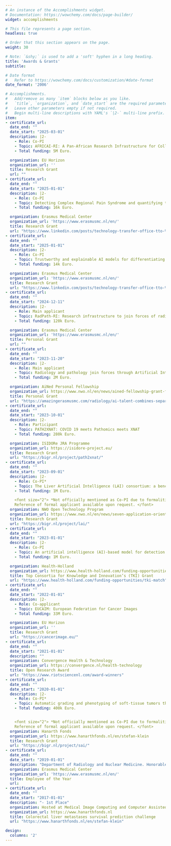```yaml
---
# An instance of the Accomplishments widget.
# Documentation: https://wowchemy.com/docs/page-builder/
widget: accomplishments

# This file represents a page section.
headless: true

# Order that this section appears on the page.
weight: 30

# Note: `&shy;` is used to add a 'soft' hyphen in a long heading.
title: 'Awards & Grants'
subtitle:

# Date format
#   Refer to https://wowchemy.com/docs/customization/#date-format
date_format: '2006'

# Accomplishments.
#   Add/remove as many `item` blocks below as you like.
#   `title`, `organization`, and `date_start` are the required parameters.
#   Leave other parameters empty if not required.
#   Begin multi-line descriptions with YAML's `|2-` multi-line prefix.
item:
- certificate_url:
  date_end: ""
  date_start: "2025-03-01"
  description: |2-
    - Role: Co-PI
    - Topic: AFRICAI-RI: A Pan-African Research Infrastructure for Collaborative Biomedical Imaging and Artificial Intelligence
    - Total funding: 5M Euro.

  organization: EU Horizon
  organization_url: ''
  title: Research Grant
  url: ""
- certificate_url:
  date_end: ""
  date_start: "2025-01-01"
  description: |2-
    - Role: Co-PI
    - Topic: Detecting Complex Regional Pain Syndrome and quantifying treatment success using a trustworthy artificial intelligence model based on video thermography
    - Total funding: 16k Euro.

  organization: Erasmus Medical Center
  organization_url: 'https://www.erasmusmc.nl/en/'
  title: Research Grant
  url: "https://www.linkedin.com/posts/technology-transfer-office-tto-%E2%80%93-erasmus-mc_technology-transfer-office-tto-erasmus-activity-7273292860202930176-k_O0/"
- certificate_url:
  date_end: ""
  date_start: "2025-01-01"
  description: |2-
    - Role: Co-PI
    - Topic: Trustworthy and explainable AI models for differentiating benign and malignant bone tumors on radiological imaging
    - Total funding: 14k Euro.

  organization: Erasmus Medical Center
  organization_url: 'https://www.erasmusmc.nl/en/'
  title: Research Grant
  url: "https://www.linkedin.com/posts/technology-transfer-office-tto-%E2%80%93-erasmus-mc_technology-transfer-office-tto-erasmus-activity-7273292860202930176-k_O0/"
- certificate_url:
  date_end: ""
  date_start: "2024-12-11"
  description: |2-
    - Role: Main applicant
    - Topic: RadPath-RI: Research infrastructure to join forces of radiology and pathology through Artificial Intelligence for Integrated Diagnostics (AIID)
    - Total funding: 120k Euro.

  organization: Erasmus Medical Center
  organization_url: 'https://www.erasmusmc.nl/en/'
  title: Personal Grant
  url: ""
- certificate_url:
  date_end: ""
  date_start: "2023-11-20"
  description: |2-
    - Role: Main applicant
    - Topic: Radiology and pathology join forces through Artificial Intelligence for Integrated Diagnostics (AIID)
    - Total funding: 2M Euro.

  organization: AiNed Personal Fellowship
  organization_url: https://www.nwo.nl/en/news/ained-fellowship-grant-for-dr-ir-martijn-p-a-starmans
  title: Personal Grant
  url: "https://amazingerasmusmc.com/radiology/ai-talent-combines-separate-worlds-of-radiology-and-pathology/"
- certificate_url:
  date_end: ""
  date_start: "2023-10-01"
  description: |2-
    - Role: Participant
    - Topic: PATH2XNAT: COVID 19 meets Pathomics meets XNAT
    - Total funding: 280k Euro.

  organization: ISIDORe JRA Programme
  organization_url: https://isidore-project.eu/
  title: Research Grant
  url: "https://bigr.nl/project/path2xnat/"
- certificate_url:
  date_end: ""
  date_start: "2023-09-01"
  description: |2-
    - Role: Co-PI*
    - Topic: The Liver Artificial Intelligence (LAI) consortium: a benchmark dataset and optimized machine learning methods for MRI-based diagnosis of solid appearing liver lesions
    - Total funding: 1M Euro.

    <font size="2"> *Not officially mentioned as Co-PI due to formalities.
    Reference of formal applicant available upon request. </font>
  organization: NWO Open Technology Program
  organization_url: https://www.nwo.nl/en/news/seven-application-oriented-projects-can-start-through-open-technology-programme
  title: Research Grant
  url: "https://bigr.nl/project/lai/"
- certificate_url:
  date_end: ""
  date_start: "2023-01-01"
  description: |2-
    - Role: Co-PI
    - Topic: An artificial intelligence (AI)-based model for detection of incidental pulmonary embolism in chest CTs
    - Total funding: 1M Euro.

  organization: Health-Holland
  organization_url: https://www.health-holland.com/funding-opportunities/tki-match
  title: Top Consortia for Knowledge and Innovation’s (TKI) Grant
  url: "https://www.health-holland.com/funding-opportunities/tki-match"
- certificate_url:
  date_end: ""
  date_start: "2022-01-01"
  description: |2-
    - Role: Co-applicant
    - Topic: EUCAIM: European Federation for Cancer Images
    - Total funding: 33M Euro.

  organization: EU Horizon
  organization_url: ''
  title: Research Grant
  url: "https://cancerimage.eu/"
- certificate_url:
  date_end: ""
  date_start: "2021-01-01"
  description: ""
  organization: Convergence Health & Technology
  organization_url: https://convergence.nl/health-technology
  title: Open Research Award
  url: "https://www.riotsciencenl.com/award-winners"
- certificate_url:
  date_end: ""
  date_start: "2020-01-01"
  description: |2-
    - Role: Co-PI*
    - Topic: Automatic grading and phenotyping of soft-tissue tumors through machine learning to guide personalized cancer treatment
    - Total funding: 400k Euro.


    <font size="2"> *Not officially mentioned as Co-PI due to formalities.
    Reference of formal applicant available upon request. </font>
  organization: Hanarth Fonds
  organization_url: https://www.hanarthfonds.nl/en/stefan-klein
  title: Research Grant
  url: "https://bigr.nl/project/sai/"
- certificate_url:
  date_end: ""
  date_start: "2019-01-01"
  description: "Department of Radiology and Nuclear Medicine. Honorable Mention."
  organization: Erasmus Medical Center
  organization_url: 'https://www.erasmusmc.nl/en/'
  title: Employee of the Year
  url:
- certificate_url:
  date_end: ""
  date_start: "2017-01-01"
  description: "- 1st Place"
  organization: Hosted at Medical Image Computing and Computer Assisted Intervention (MICCAI) 2017
  organization_url: https://www.hanarthfonds.nl
  title: Colorectal liver metastases survival prediction challenge
  url: "https://www.hanarthfonds.nl/en/stefan-klein"

design:
  columns: '2'
---
```

